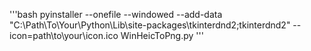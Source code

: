 '''bash
pyinstaller --onefile --windowed --add-data "C:\Path\To\Your\Python\Lib\site-packages\tkinterdnd2;tkinterdnd2" --icon=path\to\your\icon.ico WinHeicToPng.py
'''
